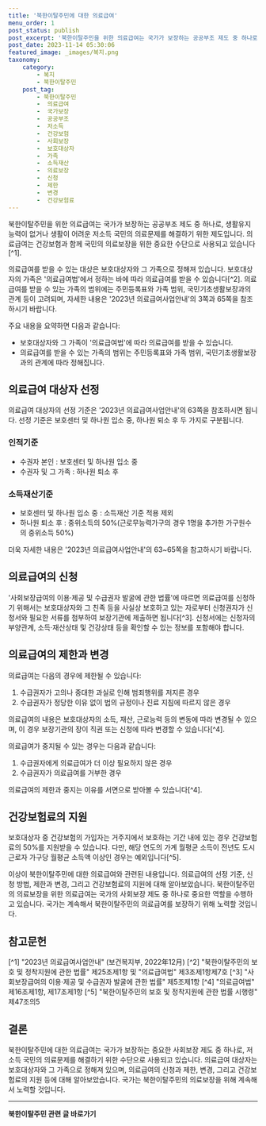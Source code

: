 ```yaml
---
title: '북한이탈주민에 대한 의료급여'
menu_order: 1
post_status: publish
post_excerpt: '북한이탈주민을 위한 의료급여는 국가가 보장하는 공공부조 제도 중 하나로, 생활유지 능력이 없거나 생활이 어려운 저소득 국민의 의료문제를 해결하기 위한 제도입니다. 의료급여는 건강보험과 함께 국민의 의료보장을 위한 중요한 수단으로 사용되고 있습니다  1 .'
post_date: 2023-11-14 05:30:06
featured_image: _images/복지.png
taxonomy:
    category:
        - 복지
        - 북한이탈주민
    post_tag:
        - 북한이탈주민
        -  의료급여
        -  국가보장
        -  공공부조
        -  저소득
        -  건강보험
        -  사회보장
        -  보호대상자
        -  가족
        -  소득재산
        -  의료보장
        -  신청
        -  제한
        -  변경
        -  건강보험료
---
```



북한이탈주민을 위한 의료급여는 국가가 보장하는 공공부조 제도 중 하나로, 생활유지 능력이 없거나 생활이 어려운 저소득 국민의 의료문제를 해결하기 위한 제도입니다. 의료급여는 건강보험과 함께 국민의 의료보장을 위한 중요한 수단으로 사용되고 있습니다[^1].

의료급여를 받을 수 있는 대상은 보호대상자와 그 가족으로 정해져 있습니다. 보호대상자의 가족은 '의료급여법'에서 정하는 바에 따라 의료급여를 받을 수 있습니다[^2]. 의료급여를 받을 수 있는 가족의 범위에는 주민등록표와 가족 범위, 국민기초생활보장과의 관계 등이 고려되며, 자세한 내용은 '2023년 의료급여사업안내'의 3쪽과 65쪽을 참조하시기 바랍니다.

주요 내용을 요약하면 다음과 같습니다:
- 보호대상자와 그 가족이 '의료급여법'에 따라 의료급여를 받을 수 있습니다.
- 의료급여를 받을 수 있는 가족의 범위는 주민등록표와 가족 범위, 국민기초생활보장과의 관계에 따라 정해집니다.

## 의료급여 대상자 선정

의료급여 대상자의 선정 기준은 '2023년 의료급여사업안내'의 63쪽을 참조하시면 됩니다. 선정 기준은 보호센터 및 하나원 입소 중, 하나원 퇴소 후 두 가지로 구분됩니다.

### 인적기준
- 수권자 본인 : 보호센터 및 하나원 입소 중
- 수권자 및 그 가족 : 하나원 퇴소 후

### 소득재산기준
- 보호센터 및 하나원 입소 중 : 소득재산 기준 적용 제외
- 하나원 퇴소 후 : 중위소득의 50%(근로무능력가구의 경우 1명을 추가한 가구원수의 중위소득 50%)

더욱 자세한 내용은 '2023년 의료급여사업안내'의 63~65쪽을 참고하시기 바랍니다.

## 의료급여의 신청

'사회보장급여의 이용·제공 및 수급권자 발굴에 관한 법률'에 따르면 의료급여를 신청하기 위해서는 보호대상자와 그 친족 등을 사실상 보호하고 있는 자로부터 신청권자가 신청서와 필요한 서류를 첨부하여 보장기관에 제출하면 됩니다[^3]. 신청서에는 신청자의 부양관계, 소득·재산상태 및 건강상태 등을 확인할 수 있는 정보를 포함해야 합니다.

## 의료급여의 제한과 변경

의료급여는 다음의 경우에 제한될 수 있습니다:
1. 수급권자가 고의나 중대한 과실로 인해 범죄행위를 저지른 경우
2. 수급권자가 정당한 이유 없이 법의 규정이나 진료 지침에 따르지 않은 경우

의료급여의 내용은 보호대상자의 소득, 재산, 근로능력 등의 변동에 따라 변경될 수 있으며, 이 경우 보장기관의 장이 직권 또는 신청에 따라 변경할 수 있습니다[^4].

의료급여가 중지될 수 있는 경우는 다음과 같습니다:
1. 수급권자에게 의료급여가 더 이상 필요하지 않은 경우
2. 수급권자가 의료급여를 거부한 경우

의료급여의 제한과 중지는 이유를 서면으로 받아볼 수 있습니다[^4].

## 건강보험료의 지원

보호대상자 중 건강보험의 가입자는 거주지에서 보호하는 기간 내에 있는 경우 건강보험료의 50%를 지원받을 수 있습니다. 다만, 해당 연도의 가계 월평균 소득이 전년도 도시근로자 가구당 월평균 소득액 이상인 경우는 예외입니다[^5].

이상이 북한이탈주민에 대한 의료급여와 관련된 내용입니다. 의료급여의 선정 기준, 신청 방법, 제한과 변경, 그리고 건강보험료의 지원에 대해 알아보았습니다. 북한이탈주민의 의료보장을 위한 의료급여는 국가의 사회보장 제도 중 하나로 중요한 역할을 수행하고 있습니다. 국가는 계속해서 북한이탈주민의 의료급여를 보장하기 위해 노력할 것입니다.

## 참고문헌

[^1] "2023년 의료급여사업안내" (보건복지부, 2022年12月)
[^2] "북한이탈주민의 보호 및 정착지원에 관한 법률" 제25조제1항 및 "의료급여법" 제3조제1항제7호
[^3] "사회보장급여의 이용·제공 및 수급권자 발굴에 관한 법률" 제5조제1항
[^4] "의료급여법" 제16조제1항, 제17조제1항
[^5] "북한이탈주민의 보호 및 정착지원에 관한 법률 시행령" 제47조의5

## 결론


북한이탈주민에 대한 의료급여는 국가가 보장하는 중요한 사회보장 제도 중 하나로, 저소득 국민의 의료문제를 해결하기 위한 수단으로 사용되고 있습니다. 의료급여 대상자는 보호대상자와 그 가족으로 정해져 있으며, 의료급여의 신청과 제한, 변경, 그리고 건강보험료의 지원 등에 대해 알아보았습니다. 국가는 북한이탈주민의 의료보장을 위해 계속해서 노력할 것입니다.
<!-- wp:separator -->
<hr class="wp-block-separator has-alpha-channel-opacity"/>
<!-- /wp:separator -->

<!-- wp:group {"backgroundColor":"base","layout":{"type":"constrained"}} -->
<div class="wp-block-group has-base-background-color has-background"><!-- wp:paragraph {"align":"center","fontSize":"medium"} -->
<p class="has-text-align-center has-large-font-size"><strong>북한이탈주민 관련 글 바로가기</strong></p>
<!-- /wp:paragraph -->


<!-- wp:latest-posts
{"categories":[{"id":22630,"count":19,"description":"","link":"https://uknowlaw.com/category/%eb%b6%81%ed%95%9c%ec%9d%b4%ed%83%88%ec%a3%bc%eb%af%bc/","name":"북한이탈주민","slug":"북한이탈주민","taxonomy":"category","parent":0,"meta":[],"_links":{"self":[{"href":"https://uknowlaw.com/wp-json/wp/v2/categories/22630"}],"collection":[{"href":"https://uknowlaw.com/wp-json/wp/v2/categories"}],"about":[{"href":"https://uknowlaw.com/wp-json/wp/v2/taxonomies/category"}],"wp:post_type":[{"href":"https://uknowlaw.com/wp-json/wp/v2/posts?categories=22630"}],"curies":[{"name":"wp","href":"https://api.w.org/{rel}","templated":true}]}}],"postsToShow":100,"excerptLength":28,"postLayout":"grid","columns":2,"featuredImageAlign":"left","featuredImageSizeSlug":"large","fontSize":"small"} /--></div>
<!-- /wp:group -->